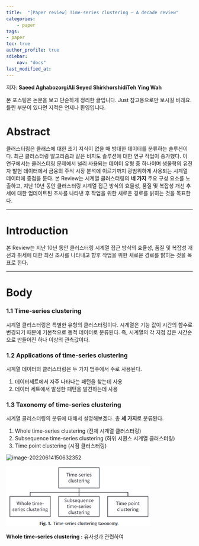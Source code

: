 ```yaml
---
title:  "[Paper review] Time-series clustering – A decade review"
categories:	
    - paper
tags:
- paper
toc: true
author_profile: true
sdiebar:
    nav: "docs"
last_modified_at:
---
```


저자: **Saeed AghabozorgiAli Seyed ShirkhorshidiTeh Ying Wah**

본 포스팅은 논문을 보고 단순하게 정리한 글입니다. Just 참고용으로만 보시길 바래요. 틀린 부분이 있다면 지적은 언제나 환영입니다.





# Abstract

클러스터링은 클래스에 대한 초기 지식이 없을 때 방대한 데이터를 분류하는 솔루션이다.  최근 클러스터링 알고리즘과 같은 비지도 솔루션에 대한 연구 작업이 증가했다. 이 연구에서는 클러스터링 문제에서 널리 사용되는 데이터 유형 중 하나이며 생물학의 유전자 발현 데이터에서 금융의 주식 시장 분석에 이르기까지 광범위하게 사용되는 시계열 데이터에 중점을 둔다. 본 Review는 시계열 클러스터링의 **네 가지** 주요 구성 요소를 노출하고, 지난 10년 동안 클러스터링 시계열 접근 방식의 효율성, 품질 및 복잡성 개선 추세에 대한 업데이트된 조사를 나타낸 후 작업을 위한 새로운 경로를 밝히는 것을 목표한다.

----

# Introduction

본 Review는 지난 10년 동안 클러스터링 시계열 접근 방식의 효율성, 품질 및 복잡성 개선과 취세에 대한 최신 조사를 나타내고 향후 작업을 위한 새로운 경로를 밝히는 것을 목표로 한다.

----



# Body

### 1.1 Time-series clustering

시계열 클러스터링은 특별한 유형의 클러스터링이다. 시계열은 기능 값이 시간의 함수로 변경되기 때문에 기본적으로 동적 데이터로 분류된다. 즉, 시계열의 각 지점 값은 시간순으로 만들어진 하나 이상의 관측값이다.



### 1.2 Applications of time-series clustering 

시계열 데이터의 클러스터링은 두 가지 범주에서 주로 사용된다.

1. 데이터세트에서 자주 나타나는 패턴을 찾는데 사용
2. 데이터 세트에서 발생한 패턴을 발견하는데 사용



### 1.3 Taxonomy of time-series clustering

시계열 클러스터링의 분류에 대해서 설명해보겠다. 총 **세 가지**로 분류된다.

1. Whole time-series clustering (전체 시계열 클러스터링)
2. Subsequence time-series clustering (하위 시퀀스 시계열 클러스터링)
3. Time point clustering (시점 클러스터링)

![image-20220614150632352](C:/Users/Hongjin/Desktop/%EA%B9%80%EB%8B%A4%EC%9C%97/%EA%B0%9C%EC%9D%B8/blog/Thing-ji.github.io/_posts/images/2022-06-14-paper2/image-20220614150632352.png)

![images](https://github.com/Thing-ji/Thing-ji.github.io/blob/master/_posts/images/2022-06-14-paper2/image-20220614150632352.png)

**Whole time-series clustering :** 유사성과 관련하여 













